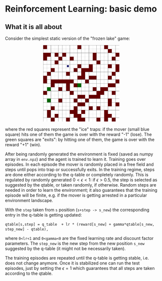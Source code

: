 # Reinforcement Learning: basic demo

## What it is all about

Consider the simplest static version of the "frozen lake" game:

<p align="center">
  <img src="png/000000/0000.png" width=50% />
</p>

where the red squares represent the "ice" traps: if the mover (small blue square) hits one of them the game is over with the reward "-1" (lose). The green squares are "exits": by hitting one of them, the game is over with the reward "+1" (win). 

After being randomly generated the environment is fixed (saved as numpy array in `env.npz`) and the agent is trained to learn it. Training goes over episodes. In each episode the mover is randomly placed in a free field and steps until pops into trap or successfully exits. In the training regime, steps are done either according to the q-table or completely randomly. This is regulated by randomly generated $0<\epsilon<1$: if $\epsilon>0.5$, the step is selected as suggested by the qtable, or taken randomly, if otherwise. Random steps are needed in order to learn the environment; it also guarantees that the training episode will be finite, e.g. if the mover is getting arrested in a particular environment landscape.

With the `step` taken from `s` position (`s+step -> s_new`) the corresponding entry in the q-table is getting updated:
```
qtable[s,step] = q_table  + lr * (reward[s_new] + gamma*qtable[s_new, step_new] - qtable), 
```
where `0<lr<1` and `0<gamma<0`  are the fixed learning rate and discount factor parameters.  The `step_new` is the new step from the new position `s_new` suggested by the q-table (it might not be necessarily taken).

The training episodes are repeated until the q-table is getting stable, i.e. does not change anymore. Once it is stabilized one can run the test episodes, just by setting the $\epsilon=1$  which guarantees that all steps are taken according to the qtable.

